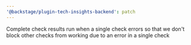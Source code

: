 ```yaml
---
'@backstage/plugin-tech-insights-backend': patch
---
```


Complete check results run when a single check errors so that we don't block other checks from working due to an error in a single check
